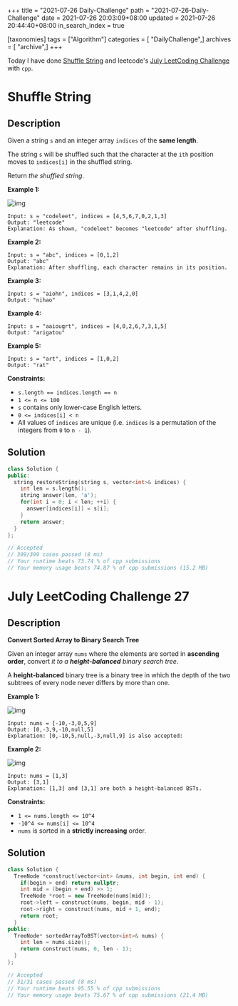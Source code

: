 +++
title = "2021-07-26 Daily-Challenge"
path = "2021-07-26-Daily-Challenge"
date = 2021-07-26 20:03:09+08:00
updated = 2021-07-26 20:44:40+08:00
in_search_index = true

[taxonomies]
tags = ["Algorithm"]
categories = [ "DailyChallenge",]
archives = [ "archive",]
+++

Today I have done [Shuffle String](https://leetcode.com/problems/shuffle-string/description/) and leetcode's [July LeetCoding Challenge](https://leetcode.com/explore/challenge/card/july-leetcoding-challenge-2021/611/week-4-july-22nd-july-28th/3827/) with `cpp`.

<!-- more -->

# Shuffle String

## Description

Given a string `s` and an integer array `indices` of the **same length**.

The string `s` will be shuffled such that the character at the `ith` position moves to `indices[i]` in the shuffled string.

Return *the shuffled string*.

 

**Example 1:**

![img](https://assets.leetcode.com/uploads/2020/07/09/q1.jpg)

```
Input: s = "codeleet", indices = [4,5,6,7,0,2,1,3]
Output: "leetcode"
Explanation: As shown, "codeleet" becomes "leetcode" after shuffling.
```

**Example 2:**

```
Input: s = "abc", indices = [0,1,2]
Output: "abc"
Explanation: After shuffling, each character remains in its position.
```

**Example 3:**

```
Input: s = "aiohn", indices = [3,1,4,2,0]
Output: "nihao"
```

**Example 4:**

```
Input: s = "aaiougrt", indices = [4,0,2,6,7,3,1,5]
Output: "arigatou"
```

**Example 5:**

```
Input: s = "art", indices = [1,0,2]
Output: "rat"
```

 

**Constraints:**

- `s.length == indices.length == n`
- `1 <= n <= 100`
- `s` contains only lower-case English letters.
- `0 <= indices[i] < n`
- All values of `indices` are unique (i.e. `indices` is a permutation of the integers from `0` to `n - 1`).

## Solution

``` cpp
class Solution {
public:
  string restoreString(string s, vector<int>& indices) {
    int len = s.length();
    string answer(len, 'a');
    for(int i = 0; i < len; ++i) {
      answer[indices[i]] = s[i];
    }
    return answer;
  }
};

// Accepted
// 399/399 cases passed (8 ms)
// Your runtime beats 73.74 % of cpp submissions
// Your memory usage beats 74.87 % of cpp submissions (15.2 MB)
```

# July LeetCoding Challenge 27

## Description

**Convert Sorted Array to Binary Search Tree**

Given an integer array `nums` where the elements are sorted in **ascending order**, convert *it to a **height-balanced** binary search tree*.

A **height-balanced** binary tree is a binary tree in which the depth of the two subtrees of every node never differs by more than one.

 

**Example 1:**

![img](https://assets.leetcode.com/uploads/2021/02/18/btree1.jpg)

```
Input: nums = [-10,-3,0,5,9]
Output: [0,-3,9,-10,null,5]
Explanation: [0,-10,5,null,-3,null,9] is also accepted:
```

**Example 2:**

![img](https://assets.leetcode.com/uploads/2021/02/18/btree.jpg)

```
Input: nums = [1,3]
Output: [3,1]
Explanation: [1,3] and [3,1] are both a height-balanced BSTs.
```

 

**Constraints:**

- `1 <= nums.length <= 10^4`
- `-10^4 <= nums[i] <= 10^4`
- `nums` is sorted in a **strictly increasing** order.

## Solution

``` cpp
class Solution {
  TreeNode *construct(vector<int> &nums, int begin, int end) {
    if(begin > end) return nullptr;
    int mid = (begin + end) >> 1;
    TreeNode *root = new TreeNode(nums[mid]);
    root->left = construct(nums, begin, mid - 1);
    root->right = construct(nums, mid + 1, end);
    return root;
  }
public:
  TreeNode* sortedArrayToBST(vector<int>& nums) {
    int len = nums.size();
    return construct(nums, 0, len - 1);
  }
};

// Accepted
// 31/31 cases passed (8 ms)
// Your runtime beats 95.55 % of cpp submissions
// Your memory usage beats 75.67 % of cpp submissions (21.4 MB)
```
